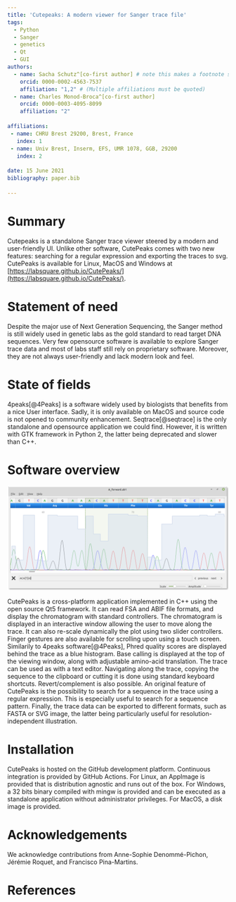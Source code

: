 ```yaml
---
title: 'Cutepeaks: A modern viewer for Sanger trace file'
tags:
  - Python
  - Sanger
  - genetics
  - Qt
  - GUI
authors:
  - name: Sacha Schutz^[co-first author] # note this makes a footnote saying 'co-first author'
    orcid: 0000-0002-4563-7537
    affiliation: "1,2" # (Multiple affiliations must be quoted)
  - name: Charles Monod-Broca^[co-first author]
    orcid: 0000-0003-4095-8099
    affiliation: "2"

affiliations:
 - name: CHRU Brest 29200, Brest, France
   index: 1
 - name: Univ Brest, Inserm, EFS, UMR 1078, GGB, 29200
   index: 2

date: 15 June 2021
bibliography: paper.bib

---
```


# Summary
Cutepeaks is a standalone Sanger trace viewer steered by a modern and user-friendly UI. Unlike other software, CutePeaks comes with two new features: searching for a regular expression and exporting the traces to svg.    
CutePeaks is available for Linux, MacOS and Windows at [https://labsquare.github.io/CutePeaks/](https://labsquare.github.io/CutePeaks/).

# Statement of need
Despite the major use of Next Generation Sequencing, the Sanger method is still widely used in genetic labs as the gold standard to read target DNA sequences. Very few opensource software is available to explore Sanger trace data and most of labs staff still rely on proprietary software. Moreover, they are not always user-friendly and lack modern look and feel. 

# State of fields
4peaks[@4Peaks] is a software widely used by biologists that benefits from a nice User interface. Sadly, it is only available on MacOS and source code is not opened to community enhancement. Seqtrace[@seqtrace] is the only standalone and opensource application we could find. However, it is written with GTK framework in Python 2, the latter being deprecated and slower than C++. 

# Software overview
![CutePeaks screenshot with regular expression search bar.\label{fig:example}](figure.png)

CutePeaks is a cross-platform application implemented in C++ using the open source Qt5 framework. It can read FSA and ABIF file formats, and display the chromatogram with standard controllers.
The chromatogram is displayed in an interactive window allowing the user to move along the trace. It can also re-scale dynamically the plot using two slider controllers. Finger gestures are also available for scrolling upon using a touch screen.
Similarily to 4peaks software[@4Peaks], Phred quality scores are displayed behind the trace as a blue histogram. Base calling is displayed at the top of the viewing window, along with adjustable amino-acid translation.
The trace can be used as with a text editor. Navigating along the trace, copying the sequence to the clipboard or cutting it is done using standard keyboard shortcuts. Revert/complement is also possible.
An original feature of CutePeaks is the possibility to search for a sequence in the trace using a regular expression. This is especially useful to search for a sequence pattern. Finally, the trace data can be exported to different formats, such as FASTA or SVG image, the latter being particularly useful for resolution-independent illustration.


# Installation

CutePeaks is hosted on the GitHub development platform. Continuous integration is provided by GitHub Actions.
For Linux, an AppImage is provided that is distribution agnostic and runs out of the box.
For Windows, a 32 bits binary compiled with mingw is provided and can be executed as a standalone application without administrator privileges. For MacOS, a disk image is provided.

# Acknowledgements

We acknowledge contributions from Anne-Sophie Denommé-Pichon, Jérémie Roquet, and Francisco Pina-Martins.

# References
